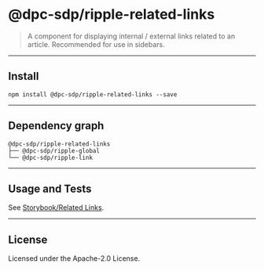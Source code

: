 # @dpc-sdp/ripple-related-links

> A component for displaying internal / external links related to an article.
Recommended for use in sidebars.

--------------------------------------------------------------------------------

## Install

```shell
npm install @dpc-sdp/ripple-related-links --save
```

--------------------------------------------------------------------------------

## Dependency graph

```shell
@dpc-sdp/ripple-related-links
├── @dpc-sdp/ripple-global
└── @dpc-sdp/ripple-link
```

--------------------------------------------------------------------------------

## Usage and Tests

See [Storybook/Related Links](https://ripple.sdp.vic.gov.au/?selectedKind=Molecules/RelatedLinks&selectedStory=Related%20Links).

--------------------------------------------------------------------------------

## License

Licensed under the Apache-2.0 License.
